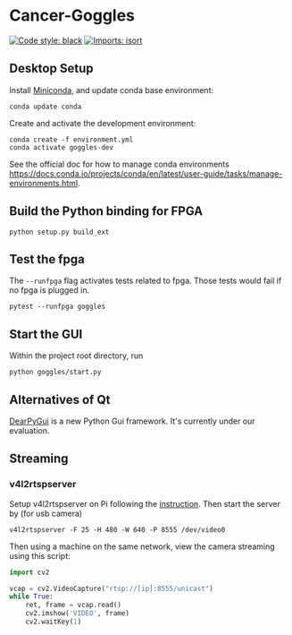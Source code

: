 # Cancer-Goggles
[![Code style: black](https://img.shields.io/badge/code%20style-black-000000.svg)](https://github.com/psf/black)
[![Imports: isort](https://img.shields.io/badge/%20imports-isort-%231674b1?style=flat&labelColor=ef8336)](https://pycqa.github.io/isort/)

## Desktop Setup
Install [Miniconda](https://docs.conda.io/en/latest/miniconda.html), and update conda base environment:
```shell
conda update conda
```

Create and activate the development environment:
```shell
conda create -f environment.yml
conda activate goggles-dev
```

See the official doc for how to manage conda environments https://docs.conda.io/projects/conda/en/latest/user-guide/tasks/manage-environments.html. 


## Build the Python binding for FPGA
```shell
python setup.py build_ext
```

## Test the fpga
The `--runfpga` flag activates tests related to fpga. Those tests would fail if no fpga is plugged in.
```shell
pytest --runfpga goggles
```

## Start the GUI
Within the project root directory, run
```shell
python goggles/start.py
```

## Alternatives of Qt
[DearPyGui](https://github.com/hoffstadt/DearPyGui) is a new Python Gui framework. It's currently under our evaluation.


## Streaming

### v4l2rtspserver

Setup v4l2rtspserver on Pi following the [instruction](https://github.com/mpromonet/v4l2rtspserver/wiki/Setup-on-Pi).
Then start the server by (for usb camera)
```shell
v4l2rtspserver -F 25 -H 480 -W 640 -P 8555 /dev/video0
```

Then using a machine on the same network, view the camera streaming using this script:
```python
import cv2

vcap = cv2.VideoCapture("rtsp://[ip]:8555/unicast")
while True:
    ret, frame = vcap.read()
    cv2.imshow('VIDEO', frame)
    cv2.waitKey(1)
```
